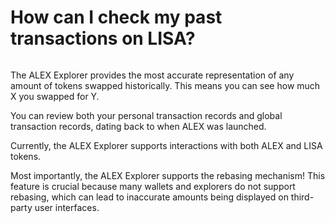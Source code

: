 # How can I check my past transactions on LISA?

<figure><img src="https://lh7-rt.googleusercontent.com/docsz/AD_4nXdV-H2EUDghjTU3JQiQN4fZPF_pHepcFVB7lgDqT9TqO0imlaPWsG5dm2T8FmekPtYNeLpnW6Dj4KXyvDt2UKFPiOnPUf6S3VjyrMJhLIdQOzRooyZyB9tumwU9oP5B_k2wLZJIHsvDzXfYzkocDudpdUo?key=NzG1p-GuoqNGQz9DLycWLg" alt=""><figcaption></figcaption></figure>

The ALEX Explorer provides the most accurate representation of any amount of tokens swapped historically. This means you can see how much X you swapped for Y.

You can review both your personal transaction records and global transaction records, dating back to when ALEX was launched.

Currently, the ALEX Explorer supports interactions with both ALEX and LISA tokens.

Most importantly, the ALEX Explorer supports the rebasing mechanism! This feature is crucial because many wallets and explorers do not support rebasing, which can lead to inaccurate amounts being displayed on third-party user interfaces.
